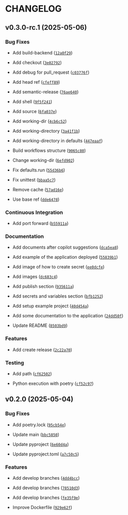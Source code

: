# CHANGELOG


## v0.3.0-rc.1 (2025-05-06)

### Bug Fixes

- Add build-backend
  ([`12a0f29`](https://github.com/caprivm/workshop-github-actions/commit/12a0f29c92d5e897c9f7d3100ab0ada455658755))

- Add checkout
  ([`3e02792`](https://github.com/caprivm/workshop-github-actions/commit/3e027922d3963f8406556bd8792f5663201eb816))

- Add debug for pull_request
  ([`c03776f`](https://github.com/caprivm/workshop-github-actions/commit/c03776f9e94d677673b699750769ba9c54623a3b))

- Add head ref
  ([`cfeff89`](https://github.com/caprivm/workshop-github-actions/commit/cfeff89087b0378cefa1c62ef426ecf90bb2e630))

- Add semantic-release
  ([`76ae640`](https://github.com/caprivm/workshop-github-actions/commit/76ae640a6341b496728157026e7ea0aee0dc1537))

- Add shell
  ([`9f5f241`](https://github.com/caprivm/workshop-github-actions/commit/9f5f24109996f759cd5081d46d2fc6953881c705))

- Add source
  ([`6fa037e`](https://github.com/caprivm/workshop-github-actions/commit/6fa037e2779834faeb286144bab765222433fc26))

- Add working-dir
  ([`4cb6c52`](https://github.com/caprivm/workshop-github-actions/commit/4cb6c52c85a0b39f36995ba89b71376e30b361d9))

- Add working-directory
  ([`3a41f1b`](https://github.com/caprivm/workshop-github-actions/commit/3a41f1b38bbf185053a9058f8c5a954b0cf95c60))

- Add working-directory in defaults
  ([`447eaaf`](https://github.com/caprivm/workshop-github-actions/commit/447eaaf46d709475b1e515bc32f35d543bb3dce4))

- Build workflows structure
  ([`9065c80`](https://github.com/caprivm/workshop-github-actions/commit/9065c80b565d847d57f8ddc36fe8a9484200be40))

- Change working-dir
  ([`6efd902`](https://github.com/caprivm/workshop-github-actions/commit/6efd9022e6c8e3f5675c6b059ae4ec5058e083ab))

- Fix defaults.run
  ([`55d36b6`](https://github.com/caprivm/workshop-github-actions/commit/55d36b6e9d69999016c4902e9be205a03d1e0756))

- Fix unittest
  ([`bbaa5c7`](https://github.com/caprivm/workshop-github-actions/commit/bbaa5c7fbd56530d75dc7106a60ebf6c7c40cbbc))

- Remove cache
  ([`57ad16e`](https://github.com/caprivm/workshop-github-actions/commit/57ad16e71890f69d84afe559a13ae9f36f7b368c))

- Use base ref
  ([`dde6478`](https://github.com/caprivm/workshop-github-actions/commit/dde647867f7c92fcf52524f834ba89c7d0be3429))

### Continuous Integration

- Add port forward
  ([`b55911a`](https://github.com/caprivm/workshop-github-actions/commit/b55911abb1348ce78760fc1374019b912f3db13b))

### Documentation

- Add documents after copilot suggestions
  ([`dca5ea8`](https://github.com/caprivm/workshop-github-actions/commit/dca5ea841e3898edc8f38e99e4efa0afcb6defe0))

- Add example of the application deployed
  ([`55839b1`](https://github.com/caprivm/workshop-github-actions/commit/55839b1b4c05ae83ee29834061db8f1ff76831d7))

- Add image of how to create secret
  ([`ee0dcfe`](https://github.com/caprivm/workshop-github-actions/commit/ee0dcfeeb90407ae4dc4d88c88ed66ec57fb4976))

- Add images
  ([`dc683c4`](https://github.com/caprivm/workshop-github-actions/commit/dc683c41eeeda1c6bd8abcb5acea56c50bd3d17e))

- Add publish section
  ([`935611a`](https://github.com/caprivm/workshop-github-actions/commit/935611ad0b2509202b1d93d834bfdbab51936113))

- Add secrets and variables section
  ([`bfb1252`](https://github.com/caprivm/workshop-github-actions/commit/bfb1252550a19b45b9344e17e8d16a17c9609b2b))

- Add setup example project
  ([`40d454a`](https://github.com/caprivm/workshop-github-actions/commit/40d454af52f28a9d22e07a5a398e72a17b829f54))

- Add some documentation to the application
  ([`24dd50f`](https://github.com/caprivm/workshop-github-actions/commit/24dd50fb8b668ecbb44f48e7e9c2945ce9801eb8))

- Update README
  ([`8503bd9`](https://github.com/caprivm/workshop-github-actions/commit/8503bd9af758f5603e6bbf0a3abc3af9f799ab43))

### Features

- Add create release
  ([`2c22a70`](https://github.com/caprivm/workshop-github-actions/commit/2c22a707c8fd22aa2bb6222027cdfa640b075dd6))

### Testing

- Add path
  ([`cf62502`](https://github.com/caprivm/workshop-github-actions/commit/cf625029453aee53f0c6926a9dc93c66a0f32320))

- Python execution with poetry
  ([`cf52c97`](https://github.com/caprivm/workshop-github-actions/commit/cf52c97e4d72a7046b4f55880005ee0628906dba))


## v0.2.0 (2025-05-04)

### Bug Fixes

- Add poetry.lock
  ([`95cb54e`](https://github.com/caprivm/workshop-github-actions/commit/95cb54ed6cf6b3b263ce5f41aaf682146293dfdf))

- Update main
  ([`bbc5850`](https://github.com/caprivm/workshop-github-actions/commit/bbc5850a60e9fc94bb281f9d2fb9d3ee56f27389))

- Update pyproject
  ([`6e60d4a`](https://github.com/caprivm/workshop-github-actions/commit/6e60d4a99fc39d57bb72ee275cfa11245a3c1d81))

- Update pyproject.toml
  ([`a7c50c5`](https://github.com/caprivm/workshop-github-actions/commit/a7c50c52856efcc38b9582537e9475cd1f339ef3))

### Features

- Add develop branches
  ([`4dd4bcc`](https://github.com/caprivm/workshop-github-actions/commit/4dd4bccec819f7bce63ba6df4d0766d9edaf47c4))

- Add develop branches
  ([`78510d3`](https://github.com/caprivm/workshop-github-actions/commit/78510d3bfe80ff03b38ebf90aca6baaad1a5f246))

- Add develop branches
  ([`fe35f9e`](https://github.com/caprivm/workshop-github-actions/commit/fe35f9e4f0d730a49a2a5a4539755651b10d87c2))

- Improve Dockerfile
  ([`929e62f`](https://github.com/caprivm/workshop-github-actions/commit/929e62fabe429fba877a9c6b58181fd6d9066b76))
